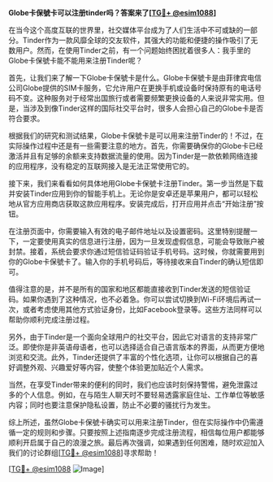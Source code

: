 **Globe卡保號卡可以注册tinder吗？答案来了[[TG💪+ @esim1088](https://t.me/s/esim1088)]**

在当今这个高度互联的世界里，社交媒体平台成为了人们生活中不可或缺的一部分。Tinder作为一款风靡全球的交友软件，其强大的功能和便捷的操作吸引了无数用户。然而，在使用Tinder之前，有一个问题始终困扰着很多人：我手里的Globe卡保號卡能不能用来注册Tinder呢？

首先，让我们来了解一下Globe卡保號卡是什么。Globe卡保號卡是由菲律宾电信公司Globe提供的SIM卡服务，它允许用户在更换手机或设备时保持原有的电话号码不变。这种服务对于经常出国旅行或者需要频繁更换设备的人来说非常实用。但是，当涉及到像Tinder这样的国际社交平台时，很多人会担心自己的Globe卡是否符合要求。

根据我们的研究和测试结果，Globe卡保號卡是可以用来注册Tinder的！不过，在实际操作过程中还是有一些需要注意的地方。首先，你需要确保你的Globe卡已经激活并且有足够的余额来支持数据流量的使用。因为Tinder是一款依赖网络连接的应用程序，没有稳定的互联网接入是无法正常使用它的。

接下来，我们来看看如何具体地用Globe卡保號卡注册Tinder。第一步当然是下载并安装Tinder应用到你的智能手机上。无论你是安卓还是苹果用户，都可以轻松地从官方应用商店获取这款应用程序。安装完成后，打开应用并点击“开始注册”按钮。

在注册页面中，你需要输入有效的电子邮件地址以及设置密码。这里特别提醒一下，一定要使用真实的信息进行注册，因为一旦发现虚假信息，可能会导致账户被封禁。接着，系统会要求你通过短信验证码验证手机号码。这时候，你就需要用到你的Globe卡保號卡了。输入你的手机号码后，等待接收来自Tinder的确认短信即可。

值得注意的是，并不是所有的国家和地区都能直接收到Tinder发送的短信验证码。如果你遇到了这种情况，也不必着急。你可以尝试切换到Wi-Fi环境后再试一次，或者考虑使用其他方式验证身份，比如Facebook登录等。这些方法同样可以帮助你顺利完成注册过程。

另外，由于Tinder是一个面向全球用户的社交平台，因此它对语言的支持非常广泛。即使你是非英语母语者，也可以选择适合自己语言版本的界面，从而更方便地浏览和交流。此外，Tinder还提供了丰富的个性化选项，让你可以根据自己的喜好调整外观、兴趣爱好等内容，使整个体验更加贴近个人需求。

当然，在享受Tinder带来的便利的同时，我们也应该时刻保持警惕，避免泄露过多的个人信息。例如，在与陌生人聊天时不要轻易透露家庭住址、工作单位等敏感内容；同时也要注意保护隐私设置，防止不必要的骚扰行为发生。

综上所述，虽然Globe卡保號卡确实可以用来注册Tinder，但在实际操作中仍需遵循一定的规则和步骤。只要按照上述指南逐步完成注册流程，相信每位用户都能够顺利开启属于自己的浪漫之旅。最后再次强调，如果遇到任何困难，随时欢迎加入我们的讨论群组[[TG💪+ @esim1088](https://t.me/s/esim1088)]寻求帮助！

[[TG💪+ @esim1088](https://t.me/s/esim1088) ![Image](https://i.postimg.cc/4NQfJmqS/Snipaste-2025-05-13-00-14-12.png)]